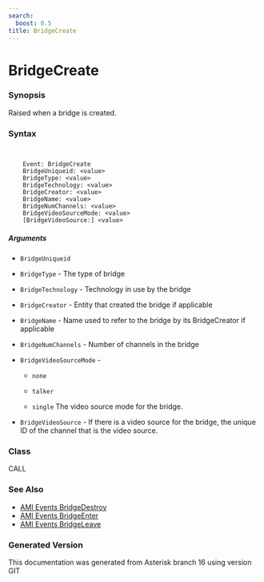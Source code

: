 ```yaml
---
search:
  boost: 0.5
title: BridgeCreate
---
```


# BridgeCreate

### Synopsis

Raised when a bridge is created.

### Syntax


```


    Event: BridgeCreate
    BridgeUniqueid: <value>
    BridgeType: <value>
    BridgeTechnology: <value>
    BridgeCreator: <value>
    BridgeName: <value>
    BridgeNumChannels: <value>
    BridgeVideoSourceMode: <value>
    [BridgeVideoSource:] <value>

```
##### Arguments


* `BridgeUniqueid`

* `BridgeType` - The type of bridge<br>

* `BridgeTechnology` - Technology in use by the bridge<br>

* `BridgeCreator` - Entity that created the bridge if applicable<br>

* `BridgeName` - Name used to refer to the bridge by its BridgeCreator if applicable<br>

* `BridgeNumChannels` - Number of channels in the bridge<br>

* `BridgeVideoSourceMode` - 
    * `none`

    * `talker`

    * `single`
The video source mode for the bridge.<br>

* `BridgeVideoSource` - If there is a video source for the bridge, the unique ID of the channel that is the video source.<br>

### Class

CALL
### See Also

* [AMI Events BridgeDestroy](/Asterisk_16_Documentation/API_Documentation/AMI_Events/BridgeDestroy)
* [AMI Events BridgeEnter](/Asterisk_16_Documentation/API_Documentation/AMI_Events/BridgeEnter)
* [AMI Events BridgeLeave](/Asterisk_16_Documentation/API_Documentation/AMI_Events/BridgeLeave)


### Generated Version

This documentation was generated from Asterisk branch 16 using version GIT 